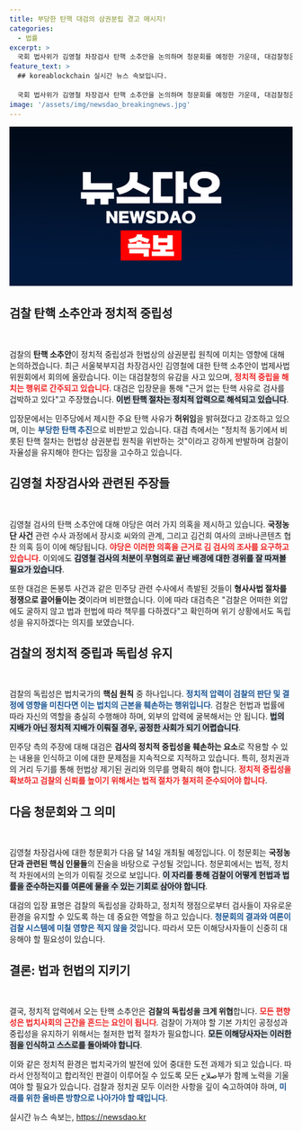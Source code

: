 ```yaml
---
title: 부당한 탄핵 대검의 삼권분립 경고 메시지!
categories:
  - 법률
excerpt: >
  국회 법사위가 김영철 차장검사 탄핵 소추안을 논의하며 청문회를 예정한 가운데, 대검찰청은 근거 없는 정치적 압박이라 반발했습니다. 민주당의 주장을 재반박하며 검찰의 독립성을 강조한 대검, 그 뒤에 숨은 진실은 무엇일까요?
feature_text: >
  ## koreablockchain 실시간 뉴스 속보입니다.

  국회 법사위가 김영철 차장검사 탄핵 소추안을 논의하며 청문회를 예정한 가운데, 대검찰청은 근거 없는 정치적 압박이라 반발했습니다. 민주당의 주장을 재반박하며 검찰의 독립성을 강조한 대검, 그 뒤에 숨은 진실은 무엇일까요?
image: '/assets/img/newsdao_breakingnews.jpg'
---
```


<p><img src="/assets/img/newsdao_breakingnews.jpg" alt="koreablockchain 속보" /></p>

<h2 data-ke-size="size26">검찰 탄핵 소추안과 정치적 중립성</h2>

<p data-ke-size="size16">&nbsp;</p>

<p>검찰의 <b>탄핵 소추안</b>이 정치적 중립성과 헌법상의 삼권분립 원칙에 미치는 영향에 대해 논의하겠습니다. 최근 서울북부지검 차장검사인 김영철에 대한 탄핵 소추안이 법제사법위원회에서 회의에 올랐습니다. 이는 대검찰청의 유감을 사고 있으며, <b><span style="color: #ee2323;">정치적 중립을 해치는 행위로 간주되고 있습니다</span></b>. 대검은 입장문을 통해 "근거 없는 탄핵 사유로 검사를 겁박하고 있다"고 주장했습니다. <b><span style="background-color: #21538527;">이번 탄핵 절차는 정치적 압력으로 해석되고 있습니다</span></b>.</p>

<p>입장문에서는 민주당에서 제시한 주요 탄핵 사유가 <b>허위임</b>을 밝혀졌다고 강조하고 있으며, 이는 <b><span style="color: #1a5490;">부당한 탄핵 추진</span></b>으로 비판받고 있습니다. 대검 측에서는 "정치적 동기에서 비롯된 탄핵 절차는 헌법상 삼권분립 원칙을 위반하는 것"이라고 강하게 반발하며 검찰이 자율성을 유지해야 한다는 입장을 고수하고 있습니다.</p>

<h2 data-ke-size="size26">김영철 차장검사와 관련된 주장들</h2>

<p data-ke-size="size16">&nbsp;</p>

<p>김영철 검사의 탄핵 소추안에 대해 야당은 여러 가지 의혹을 제시하고 있습니다. <b>국정농단 사건</b> 관련 수사 과정에서 장시호 씨와의 관계, 그리고 김건희 여사의 코바나콘텐츠 협찬 의혹 등이 이에 해당됩니다. <b><span style="color: #ee2323;">야당은 이러한 의혹을 근거로 김 검사의 조사를 요구하고 있습니다</span></b>. 이외에도 <b><span style="background-color: #21538527;">김영철 검사의 처분이 무혐의로 끝난 배경에 대한 경위를 잘 따져볼 필요가 있습니다</span></b>.</p>

<p>또한 대검은 돈봉투 사건과 같은 민주당 관련 수사에서 촉발된 것들이 <b>형사사법 절차를 정쟁으로 끌어들이는 것</b>이라며 비판했습니다. 이에 따라 대검측은 "검찰은 어떠한 외압에도 굴하지 않고 법과 헌법에 따라 책무를 다하겠다"고 확인하며 위기 상황에서도 독립성을 유지하겠다는 의지를 보였습니다.</p>

<h2 data-ke-size="size26">검찰의 정치적 중립과 독립성 유지</h2>

<p data-ke-size="size16">&nbsp;</p>

<p>검찰의 독립성은 법치국가의 <b>핵심 원칙</b> 중 하나입니다. <b><span style="color: #1a5490;">정치적 압력이 검찰의 판단 및 결정에 영향을 미친다면 이는 법치의 근본을 훼손하는 행위입니다</span></b>. 검찰은 헌법과 법률에 따라 자신의 역할을 충실히 수행해야 하며, 외부의 압력에 굴복해서는 안 됩니다. <b><span style="background-color: #21538527;">법의 지배가 아닌 정치적 지배가 이뤄질 경우, 공정한 사회가 되기 어렵습니다</span></b>.</p>

<p>민주당 측의 주장에 대해 대검은 <b>검사의 정치적 중립성을 훼손하는 요소</b>로 작용할 수 있는 내용을 인식하고 이에 대한 문제점을 지속적으로 지적하고 있습니다. 특히, 정치권과의 거리 두기를 통해 헌법상 제기된 권리와 의무를 명확히 해야 합니다. <b><span style="color: #ee2323;">정치적 중립성을 확보하고 검찰의 신뢰를 높이기 위해서는 법적 절차가 철저히 준수되어야 합니다</span></b>.</p>

<h2 data-ke-size="size26">다음 청문회와 그 의미</h2>

<p data-ke-size="size16">&nbsp;</p>

<p>김영철 차장검사에 대한 청문회가 다음 달 14일 개최될 예정입니다. 이 청문회는 <b>국정농단과 관련된 핵심 인물들</b>의 진술을 바탕으로 구성될 것입니다. 청문회에서는 법적, 정치적 차원에서의 논의가 이뤄질 것으로 보입니다. <b><span style="background-color: #21538527;">이 자리를 통해 검찰이 어떻게 헌법과 법률을 준수하는지를 여론에 물을 수 있는 기회로 삼아야 합니다</span></b>.</p>

<p>대검의 입장 표명은 검찰의 독립성을 강화하고, 정치적 쟁점으로부터 검사들이 자유로운 환경을 유지할 수 있도록 하는 데 중요한 역할을 하고 있습니다. <b><span style="color: #1a5490;">청문회의 결과와 여론이 검찰 시스템에 미칠 영향은 적지 않을 것</span></b>입니다. 따라서 모든 이해당사자들이 신중히 대응해야 할 필요성이 있습니다. </p>

<h2 data-ke-size="size26">결론: 법과 헌법의 지키기</h2>

<p data-ke-size="size16">&nbsp;</p>

<p>결국, 정치적 압력에서 오는 탄핵 소추안은 <b>검찰의 독립성을 크게 위협</b>합니다. <b><span style="color: #ee2323;">모든 편향성은 법치사회의 근간을 흔드는 요인이 됩니다</span></b>. 검찰이 가져야 할 기본 가치인 공정성과 중립성을 유지하기 위해서는 철저한 법적 절차가 필요합니다. <b><span style="background-color: #21538527;">모든 이해당사자는 이러한 점을 인식하고 스스로를 돌아봐야 합니다</span></b>.</p>

<p>이와 같은 정치적 환경은 법치국가의 발전에 있어 중대한 도전 과제가 되고 있습니다. 따라서 안정적이고 합리적인 판결이 이루어질 수 있도록 모든 صلاح부가 함께 노력을 기울여야 할 필요가 있습니다. 검찰과 정치권 모두 이러한 사항을 깊이 숙고하여야 하며, <b><span style="color: #1a5490;">미래를 위한 올바른 방향으로 나아가야 할 때입니다</span></b>.</p>
실시간 뉴스 속보는, <a href="https://newsdao.kr" rel="dofollow">https://newsdao.kr</a>


